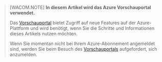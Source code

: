 > [WACOM.NOTE] **In diesem Artikel wird das Azure Vorschauportal verwendet.**
>
> Das [Vorschauportal][Vorschauportal] bietet Zugriff auf neue Features auf der Azure-Plattform und wird benötigt, wenn Sie die Schritte und Informationen dieses Artikels nutzen möchten.
>
> Wenn Sie momentan nicht bei Ihrem Azure-Abonnement angemeldet sind, werden Sie beim Besuch des [Vorschauportals][Vorschauportal] aufgefordert, sich anzumelden.

  [Vorschauportal]: https://portal.azure.com/
